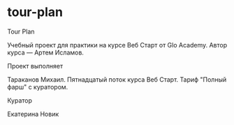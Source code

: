 # tour-plan

Tour Plan

Учебный проект для практики на курсе Веб Старт от Glo Academy. Автор курса — Артем Исламов.





Проект выполняет

Тараканов Михаил. 
Пятнадцатый поток курса Веб Старт. 
Тариф "Полный фарш" с куратором.





Куратор

Екатерина Новик